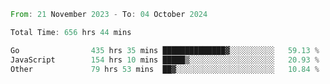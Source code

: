 <!--START_SECTION:waka-->

```rust
From: 21 November 2023 - To: 04 October 2024

Total Time: 656 hrs 44 mins

Go                435 hrs 35 mins ██████████████▓░░░░░░░░░░   59.13 %
JavaScript        154 hrs 10 mins █████▒░░░░░░░░░░░░░░░░░░░   20.93 %
Other             79 hrs 53 mins  ██▓░░░░░░░░░░░░░░░░░░░░░░   10.84 %
```

<!--END_SECTION:waka-->
